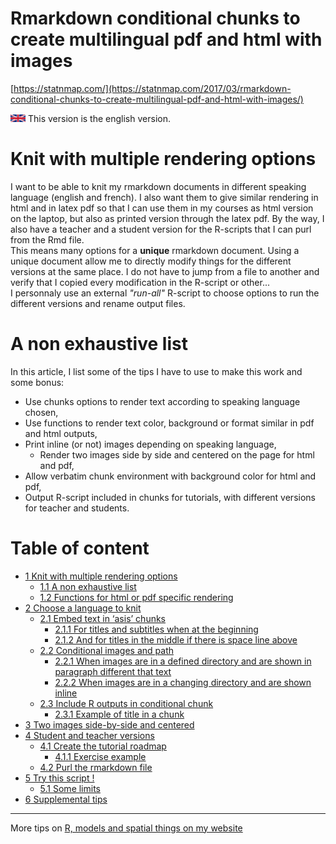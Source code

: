# Rmarkdown conditional chunks to create multilingual pdf and html with images
[https://statnmap.com/](https://statnmap.com/2017/03/rmarkdown-conditional-chunks-to-create-multilingual-pdf-and-html-with-images/)  

<img src="./myfigdirectory/gb.png" width="24" /> This version is the english version.  

# Knit with multiple rendering options
I want to be able to knit my rmarkdown documents in different speaking language (english and french). I also want them to give similar rendering in html and in latex pdf so that I can use them in my courses as html version on the laptop, but also as printed version through the latex pdf. By the way, I also have a teacher and a student version for the R-scripts that I can purl from the Rmd file.  
This means many options for a **unique** rmarkdown document. Using a unique document allow me to directly modify things for the different versions at the same place. I do not have to jump from a file to another and verify that I copied every modification in the R-script or other...  
I personnaly use an external _"run-all"_ R-script to choose options to run the different versions and rename output files.

# A non exhaustive list
In this article, I list some of the tips I have to use to make this work and some bonus:

- Use chunks options to render text according to speaking language chosen,
- Use functions to render text color, background or format similar in pdf and html outputs,
- Print inline (or not) images depending on speaking language,
    + Render two images side by side and centered on the page for html and pdf,
- Allow verbatim chunk environment with background color for html and pdf,
- Output R-script included in chunks for tutorials, with different versions for teacher and students.

# Table of content
<ul>
<li><a href="https://statnmap.com/wp-content/uploads/rmarkdown/Rmd_tips_EN.html#knit-with-multiple-rendering-options"><span class="toc-section-number">1</span> Knit with multiple rendering options</a><ul>
<li><a href="https://statnmap.com/wp-content/uploads/rmarkdown/Rmd_tips_EN.html#a-non-exhaustive-list"><span class="toc-section-number">1.1</span> A non exhaustive list</a></li>
<li><a href="https://statnmap.com/wp-content/uploads/rmarkdown/Rmd_tips_EN.html#functions-for-html-or-pdf-specific-rendering"><span class="toc-section-number">1.2</span> Functions for html or pdf specific rendering</a></li>
</ul></li>
<li><a href="https://statnmap.com/wp-content/uploads/rmarkdown/Rmd_tips_EN.html#choose-a-language-to-knit"><span class="toc-section-number">2</span> Choose a language to knit</a><ul>
<li><a href="https://statnmap.com/wp-content/uploads/rmarkdown/Rmd_tips_EN.html#embed-text-in-asis-chunks"><span class="toc-section-number">2.1</span> Embed text in ‘asis’ chunks</a><ul>
<li><a href="https://statnmap.com/wp-content/uploads/rmarkdown/Rmd_tips_EN.html#for-titles-and-subtitles-when-at-the-beginning"><span class="toc-section-number">2.1.1</span> For titles and subtitles when at the beginning</a></li>
<li><a href="https://statnmap.com/wp-content/uploads/rmarkdown/Rmd_tips_EN.html#and-for-titles-in-the-middle-if-there-is-space-line-above"><span class="toc-section-number">2.1.2</span> And for titles in the middle if there is space line above</a></li>
</ul></li>
<li><a href="https://statnmap.com/wp-content/uploads/rmarkdown/Rmd_tips_EN.html#conditional-images-and-path"><span class="toc-section-number">2.2</span> Conditional images and path</a><ul>
<li><a href="https://statnmap.com/wp-content/uploads/rmarkdown/Rmd_tips_EN.html#when-images-are-in-a-defined-directory-and-are-shown-in-paragraph-different-that-text"><span class="toc-section-number">2.2.1</span> When images are in a defined directory and are shown in paragraph different that text</a></li>
<li><a href="https://statnmap.com/wp-content/uploads/rmarkdown/Rmd_tips_EN.html#when-images-are-in-a-changing-directory-and-are-shown-inline"><span class="toc-section-number">2.2.2</span> When images are in a changing directory and are shown inline</a></li>
</ul></li>
<li><a href="https://statnmap.com/wp-content/uploads/rmarkdown/Rmd_tips_EN.html#include-r-outputs-in-conditional-chunk"><span class="toc-section-number">2.3</span> Include R outputs in conditional chunk</a><ul>
<li><a href="https://statnmap.com/wp-content/uploads/rmarkdown/Rmd_tips_EN.html#example-of-title-in-a-chunk"><span class="toc-section-number">2.3.1</span> Example of title in a chunk</a></li>
</ul></li>
</ul></li>
<li><a href="https://statnmap.com/wp-content/uploads/rmarkdown/Rmd_tips_EN.html#two-images-side-by-side-and-centered"><span class="toc-section-number">3</span> Two images side-by-side and centered</a></li>
<li><a href="https://statnmap.com/wp-content/uploads/rmarkdown/Rmd_tips_EN.html#student-and-teacher-versions"><span class="toc-section-number">4</span> Student and teacher versions</a><ul>
<li><a href="https://statnmap.com/wp-content/uploads/rmarkdown/Rmd_tips_EN.html#create-the-tutorial-roadmap"><span class="toc-section-number">4.1</span> Create the tutorial roadmap</a><ul>
<li><a href="https://statnmap.com/wp-content/uploads/rmarkdown/Rmd_tips_EN.html#exercise-example"><span class="toc-section-number">4.1.1</span> Exercise example</a></li>
</ul></li>
<li><a href="https://statnmap.com/wp-content/uploads/rmarkdown/Rmd_tips_EN.html#purl-the-rmarkdown-file"><span class="toc-section-number">4.2</span> Purl the rmarkdown file</a></li>
</ul></li>
<li><a href="https://statnmap.com/wp-content/uploads/rmarkdown/Rmd_tips_EN.html#try-this-script"><span class="toc-section-number">5</span> Try this script !</a><ul>
<li><a href="https://statnmap.com/wp-content/uploads/rmarkdown/Rmd_tips_EN.html#some-limits"><span class="toc-section-number">5.1</span> Some limits</a></li>
</ul></li>
<li><a href="https://statnmap.com/wp-content/uploads/rmarkdown/Rmd_tips_EN.html#supplemental-tips"><span class="toc-section-number">6</span> Supplemental tips</a></li>
</ul>


***
More tips on [R, models and spatial things on my website](https://statnmap.com/en/)

